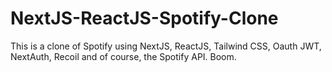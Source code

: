 # NextJS-ReactJS-Spotify-Clone
This is a clone of Spotify using NextJS, ReactJS, Tailwind CSS, Oauth JWT, NextAuth, Recoil and of course, the Spotify API. Boom.

